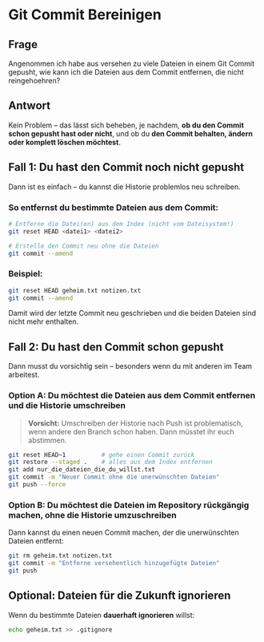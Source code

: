 # Git Commit Bereinigen

## Frage

Angenommen ich habe aus versehen zu viele Dateien in einem Git Commit gepusht,
wie kann ich die Dateien aus dem Commit entfernen, die nicht reingehoehren?

## Antwort

Kein Problem – das lässt sich beheben, je nachdem, **ob du den Commit schon
gepusht hast oder nicht**, und ob du **den Commit behalten, ändern oder
komplett löschen möchtest**.

## Fall 1: Du hast den Commit **noch nicht gepusht**

Dann ist es einfach – du kannst die Historie problemlos neu schreiben.

### So entfernst du bestimmte Dateien aus dem Commit:

```bash
# Entferne die Datei(en) aus dem Index (nicht vom Dateisystem!)
git reset HEAD <datei1> <datei2>

# Erstelle den Commit neu ohne die Dateien
git commit --amend
```

### Beispiel:

```bash
git reset HEAD geheim.txt notizen.txt
git commit --amend
```

Damit wird der letzte Commit neu geschrieben und die beiden Dateien sind nicht mehr enthalten.

## Fall 2: Du hast den Commit **schon gepusht**

Dann musst du vorsichtig sein – besonders wenn du mit anderen im Team arbeitest.

### Option A: Du möchtest die Dateien aus dem Commit entfernen und **die Historie umschreiben**

> **Vorsicht:** Umschreiben der Historie nach Push ist problematisch, wenn andere den Branch schon haben. Dann müsstet ihr euch abstimmen.

```bash
git reset HEAD~1          # gehe einen Commit zurück
git restore --staged .    # alles aus dem Index entfernen
git add nur_die_dateien_die_du_willst.txt
git commit -m "Neuer Commit ohne die unerwünschten Dateien"
git push --force
```

### Option B: Du möchtest die Dateien im Repository **rückgängig machen**, ohne die Historie umzuschreiben

Dann kannst du einen neuen Commit machen, der die unerwünschten Dateien entfernt:

```bash
git rm geheim.txt notizen.txt
git commit -m "Entferne versehentlich hinzugefügte Dateien"
git push
```

## Optional: Dateien für die Zukunft ignorieren

Wenn du bestimmte Dateien **dauerhaft ignorieren** willst:

```bash
echo geheim.txt >> .gitignore
```
